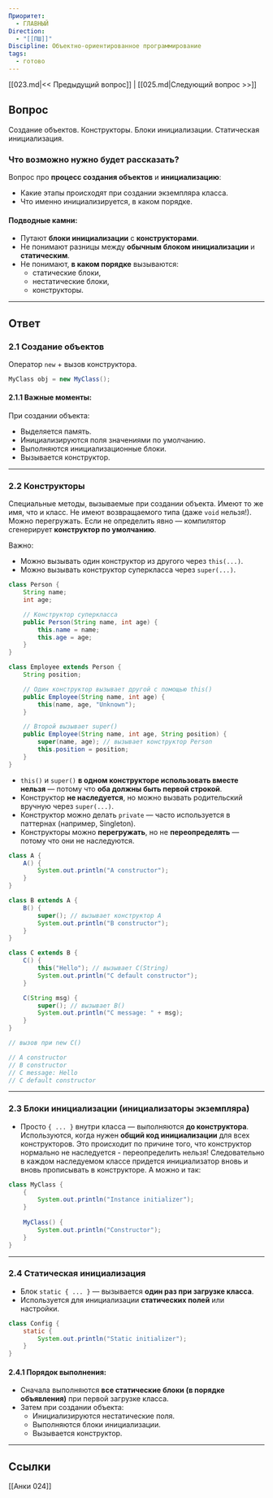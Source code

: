 ```yaml
---
Приоритет:
  - ГЛАВНЫЙ
Direction:
  - "[[ПШ]]"
Discipline: Объектно-ориентированное программирование
tags:
  - готово
---
```

[[023.md|<< Предыдущий вопрос]] | [[025.md|Следующий вопрос >>]]
## Вопрос
Создание объектов. Конструкторы. Блоки инициализации. Статическая инициализация.

### Что возможно нужно будет рассказать?
Вопрос про **процесс создания объектов** и **инициализацию**:
- Какие этапы происходят при создании экземпляра класса.
- Что именно инициализируется, в каком порядке.
#### Подводные камни:
- Путают **блоки инициализации** с **конструкторами**.
- Не понимают разницы между **обычным блоком инициализации** и **статическим**.
- Не понимают, **в каком порядке** вызываются:
	- статические блоки,
	- нестатические блоки,
	- конструкторы.

---
## Ответ
### **2.1 Создание объектов**
Оператор `new` + вызов конструктора.
```java
MyClass obj = new MyClass();
```
#### 2.1.1 Важные моменты:
При создании объекта:
- Выделяется память.
- Инициализируются поля значениями по умолчанию.
- Выполняются инициализационные блоки.
- Вызывается конструктор.

---
### **2.2 Конструкторы**
Специальные методы, вызываемые при создании объекта. Имеют то же имя, что и класс. Не имеют возвращаемого типа (даже `void` нельзя!). Можно перегружать. Если не определить явно — компилятор сгенерирует **конструктор по умолчанию**.

Важно:
- Можно вызывать один конструктор из другого через `this(...)`.
- Можно вызывать конструктор суперкласса через `super(...)`.

```java
class Person {
    String name;
    int age;

    // Конструктор суперкласса
    public Person(String name, int age) {
        this.name = name;
        this.age = age;
    }
}
```
```java
class Employee extends Person {
    String position;

    // Один конструктор вызывает другой с помощью this()
    public Employee(String name, int age) {
        this(name, age, "Unknown");
    }

    // Второй вызывает super()
    public Employee(String name, int age, String position) {
        super(name, age); // вызывает конструктор Person
        this.position = position;
    }
}
```

- `this()` и `super()` **в одном конструкторе использовать вместе нельзя** — потому что **оба должны быть первой строкой**.
- Конструктор **не наследуется**, но можно вызвать родительский вручную через `super(...)`.
- Конструктор можно делать `private` — часто используется в паттернах (например, Singleton).
- Конструкторы можно **перегружать**, но не **переопределять** — потому что они не наследуются.

```java
class A {
    A() {
        System.out.println("A constructor");
    }
}

class B extends A {
    B() {
        super(); // вызывает конструктор A
        System.out.println("B constructor");
    }
}

class C extends B {
    C() {
        this("Hello"); // вызывает C(String)
        System.out.println("C default constructor");
    }

    C(String msg) {
        super(); // вызывает B()
        System.out.println("C message: " + msg);
    }
}

// вызов при new C()

// A constructor
// B constructor
// C message: Hello
// C default constructor
```

---
### **2.3 Блоки инициализации (инициализаторы экземпляра)**
- Просто `{ ... }` внутри класса — выполняются **до конструктора**. Используются, когда нужен **общий код инициализации** для всех конструкторов. Это происходит по причине того, что конструктор нормально не наследуется - переопределить нельзя! Следовательно в каждом наследуемом классе придется инициализатор вновь и вновь прописывать в конструкторе. А можно и так:
```java
class MyClass {     
	{         
		System.out.println("Instance initializer");     
	}      
	
	MyClass() {         
		System.out.println("Constructor");     
	} 
}
```

---
### **2.4 Статическая инициализация**
- Блок `static { ... }` — вызывается **один раз при загрузке класса**.
- Используется для инициализации **статических полей** или настройки.
```java
class Config {     
	static {         
		System.out.println("Static initializer");     
	} 
}
```
#### 2.4.1 Порядок выполнения:
- Сначала выполняются **все статические блоки (в порядке объявления)** при первой загрузке класса.
- Затем при создании объекта:
    - Инициализируются нестатические поля.
    - Выполняются блоки инициализации.
    - Вызывается конструктор.

---
## Ссылки
[[Анки 024]]